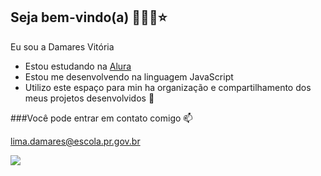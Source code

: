 ## Seja bem-vindo(a) 💜🐺🥀⭐
Eu sou a Damares Vitória
  - Estou estudando na [Alura](hppts://www.alura.com.br)
- Estou me desenvolvendo na linguagem JavaScript
- Utilizo este espaço para min ha organização e compartilhamento dos meus projetos desenvolvidos 🤎

###Você pode entrar em contato comigo 📫

lima.damares@escola.pr.gov.br

![](https://media.tenor.com/j1HZ3bN5X5sAAAAi/animr-anime-girl.gif
)
